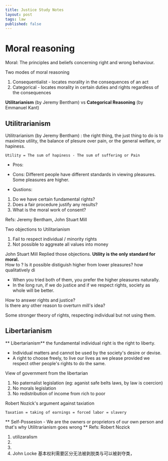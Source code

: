 ```yaml
---
title: Justice Study Notes
layout: post
tags: law
published: false
---
```


# Moral reasoning  
Moral: The principles and beliefs concerning right and wrong behaviour.

Two modes of moral reasoning  
1. Consequentialist - locates morality in the consequences of an act  
2. Categorical - locates morality in certain duties and rights regardless of the consequences  

**Utilitarianism** (by Jeremy Bentham) vs **Categorical Reasoning** (by Emmanuel Kant) 

## Utilitrarianism    
Utilitrarianism (by Jeremy Bentham) : the right thing, the just thing to do is to maximize utility, 
    the balance of plesure over pain, or the general welfare, or hapiness.  
```
Utility = The sum of hapiness - The sum of suffering or Pain
```

- Pros:  

- Cons: Different people have different standards in viewing pleasures. Some pleasures are higher.

- Qustions:  
1. Do we have certain fundamental rights?  
2. Does a fair procedure justify any results?  
3. What is the moral work of consent?  

Refs: Jeremy Bentham, John Stuart Mill  

Two objections to Utilitarianism
1. Fail to respect individual / minority rights  
2. Not possible to aggreate all values into money  

John Stuart Mill Replied those objections. **Utility is the only standard for moral.**  
How to ? Is it possible distiguish higher from lower pleasures? how qualitatively di
 - When you tried both of them, you prefer the higher pleasures naturally.  
 - In the long run, if we do justice and if we respect rights, society as whole will be better.  

How to answer rights and justice?  
Is there any other reason to overturn mill's idea?  

Some stronger theory of rights, respecting individual but not using them.

## Libertarianism
** Libertarianism** the fundamental individual right is the right to liberty.  
 - Individual matters and cannot be used by the society's desire or devise.
 - A right to choose freely, to live our lives as we please provided we respect other people's rights to do the same.

View of government from the libertarian
1. No paternalist legislation (eg: aganist safe belts laws, by law is coercion)  
2. No morals legislation  
3. No redistribution of income from rich to poor  

Robert Nozick's argument against taxiation   
```
Taxation = taking of earnings = forced labor = slavery
``` 
** Self-Possesion - We are the owners or proprietors of our own person and that's why Utilitrarianism goes wrong **
Refs: Robert Nozick



1. utilizaralism
2. 
3. 
4. John Locke 基本权利需要区分无法被剥脱类与可以被剥夺类，